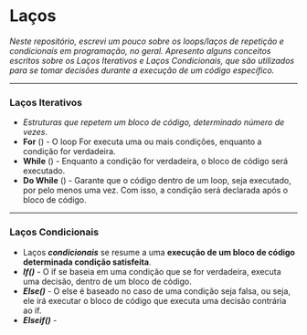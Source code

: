 # Laços
_Neste repositório, escrevi um pouco sobre os loops/laços de repetição e condicionais em programação, no geral. Apresento alguns conceitos escritos sobre os Laços Iterativos e Laços Condicionais, que são utilizados para se tomar decisões durante a execução de um código específico._ 

___

### Laços Iterativos
- *Estruturas que repetem um bloco de código, determinado número de vezes*.
- **For** () - O loop For executa uma ou mais condições, enquanto a condição for verdadeira.
- **While** () - Enquanto a condição for verdadeira, o bloco de código será executado.
- **Do While** () - Garante que o código dentro de um loop, seja executado, por pelo menos uma vez. Com isso, a condição será declarada após o bloco de código.

---

### Laços Condicionais

- Laços ***condicionais*** se resume a uma **execução de um bloco de código determinada condição satisfeita**.
- ***If()*** - O if se baseia em uma condição que se for verdadeira, executa uma decisão, dentro de um bloco de código.
- ***Else()*** - O else é baseado no caso de uma condição seja falsa, ou seja, ele irá executar o bloco de código que executa uma decisão contrária ao if. 
- ***Elseif()*** -  